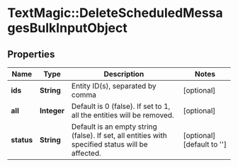 # TextMagic::DeleteScheduledMessagesBulkInputObject

## Properties
Name | Type | Description | Notes
------------ | ------------- | ------------- | -------------
**ids** | **String** | Entity ID(s), separated by comma | [optional] 
**all** | **Integer** | Default is 0 (false). If set to 1, all the entities will be removed. | [optional] 
**status** | **String** | Default is an empty string (false). If set, all entities with specified status will be affected. | [optional] [default to &#39;&#39;]


